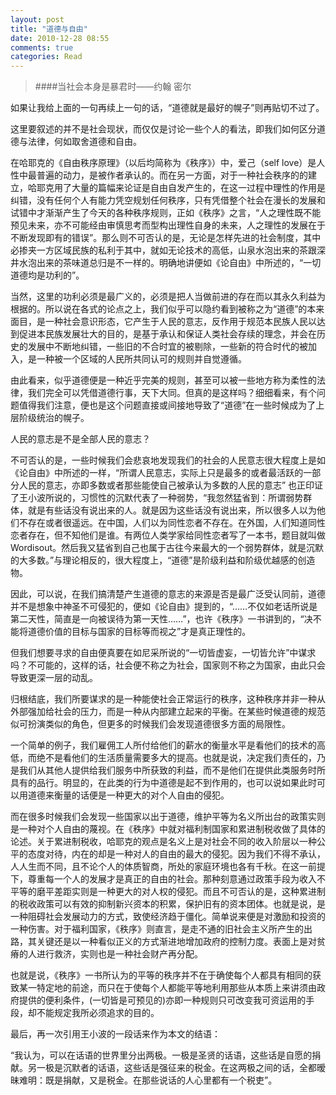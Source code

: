 ```yaml
---
layout: post
title: "道德与自由"
date: 2010-12-28 08:55
comments: true
categories: Read
---
```

>####当社会本身是暴君时——约翰 密尔

如果让我给上面的一句再续上一句的话，“道德就是最好的幌子”则再贴切不过了。

这里要叙述的并不是社会现状，而仅仅是讨论一些个人的看法，即我们如何区分道德与法律，何如取舍道德和自由。

在哈耶克的《自由秩序原理》（以后均简称为《秩序》）中，爱己（self love）是人性中最普遍的动力，是被作者承认的。而在另一方面，对于一种社会秩序的的建立，哈耶克用了大量的篇幅来论证是自由自发产生的，在这一过程中理性的作用是纠错，没有任何个人有能力凭空规划任何秩序，只有凭借整个社会在漫长的发展和试错中才渐渐产生了今天的各种秩序规则，正如《秩序》之言，“人之理性既不能预见未来，亦不可能经由审慎思考而型构出理性自身的未来，人之理性的发展在于不断发现即有的错误”。那么则不可否认的是，无论是怎样先进的社会制度，其中必掺夹一方区域民族的私利于其中，就如无论技术的高低，山泉水泡出来的茶跟深井水泡出来的茶味道总归是不一样的。明确地讲便如《论自由》中所述的，“一切道德均是功利的”。

<!--more-->

当然，这里的功利必须是最广义的，必须是把人当做前进的存在而以其永久利益为根据的。所以说在各式的论点之上，我们似乎可以隐约看到被称之为“道德”的本来面目，是一种社会意识形态，它产生于人民的意志，反作用于规范本民族人民以达到促进本民族发展壮大的目的，是基于承认和保证人类社会存续的理念，并会在历史的发展中不断地纠错，一些旧的不合时宜的被剔除，一些新的符合时代的被加入，是一种被一个区域的人民所共同认可的规则并自觉遵循。

由此看来，似乎道德便是一种近乎完美的规则，甚至可以被一些地方称为柔性的法律，我们完全可以凭借道德行事，天下大同。但真的是这样吗？细细看来，有个问题值得我们注意，便也是这个问题直接或间接地导致了“道德”在一些时候成为了上层阶级统治的幌子。

人民的意志是不是全部人民的意志？

不可否认的是，一些时候我们会悲哀地发现我们的社会的人民意志很大程度上是如《论自由》中所述的一样，“所谓人民意志，实际上只是最多的或者最活跃的一部分人民的意志，亦即多数或者那些能使自己被承认为多数的人民的意志” 也正印证了王小波所说的，习惯性的沉默代表了一种弱势，“我忽然猛省到：所谓弱势群体，就是有些话没有说出来的人。就是因为这些话没有说出来，所以很多人以为他们不存在或者很遥远。在中国，人们以为同性恋者不存在。在外国，人们知道同性恋者存在，但不知他们是谁。有两位人类学家给同性恋者写了一本书，题目就叫做Wordisout。然后我又猛省到自己也属于古往今来最大的一个弱势群体，就是沉默的大多数。”与理论相反的，很大程度上，“道德”是阶级利益和阶级优越感的创造物。

因此，可以说，在我们搞清楚产生道德的意志的来源是否是最广泛受认同前，道德并不是想象中神圣不可侵犯的，便如《论自由》提到的，“……不仅如老话所说是第二天性，简直是一向被误待为第一天性……”，也许《秩序》一书讲到的，“决不能将道德价值的目标与国家的目标等而视之”才是真正理性的。

但我们想要寻求的自由便真要在如尼采所说的“一切皆虚妄，一切皆允许”中谋求吗？不可能的，这样的话，社会便不称之为社会，国家则不称之为国家，由此只会导致更深一层的动乱。

归根结底，我们所要谋求的是一种能使社会正常运行的秩序，这种秩序并非一种从外部强加给社会的压力，而是一种从内部建立起来的平衡。在某些时候道德的规范似可扮演类似的角色，但更多的时候我们会发现道德很多方面的局限性。

一个简单的例子，我们雇佣工人所付给他们的薪水的衡量水平是看他们的技术的高低，而绝不是看他们的生活质量需要多大的提高。也就是说，决定我们责任的，乃是我们从其他人提供给我们服务中所获致的利益，而不是他们在提供此类服务时所具有的品行。明显的，在此类的行为中道德是起不到作用的，也可以说如果此时可以用道德来衡量的话便是一种更大的对个人自由的侵犯。

而在很多时候我们会发现一些国家以出于道德，维护平等为名义所出台的政策实则是一种对个人自由的蔑视。在《秩序》中就对福利制国家和累进制税收做了具体的论述。关于累进制税收，哈耶克的观点是名义上是对社会不同的收入阶层以一种公平的态度对待，内在的却是一种对人的自由的最大的侵犯。因为我们不得不承认，人人生而不同，且不论个人的体质智商，所处的家庭环境也各有千秋。在这一前提下，尊重每一个人的发展才是真正的自由的社会。那种刻意通过政策手段为收入不平等的磨平差距实则是一种更大的对人权的侵犯。而且不可否认的是，这种累进制的税收政策可以有效的抑制新兴资本的积累，保护旧有的资本团体。也就是说，是一种阻碍社会发展动力的方式，致使经济趋于僵化。简单说来便是对激励和投资的一种伤害。对于福利国家，《秩序》则直言，是走不通的旧社会主义所产生的出路，其关键还是以一种看似正义的方式渐进地增加政府的控制力度。表面上是对贫瘠的人进行救济，实则也是一种社会财产再分配。

也就是说，《秩序》一书所认为的平等的秩序并不在于确使每个人都具有相同的获致某一特定地的前途，而只在于使每个人都能平等地利用那些从本质上来讲须由政府提供的便利条件，(一切皆是可预见的)亦即一种规则只可改变我可资运用的手段，却不能规定我所必须追求的目的。

最后，再一次引用王小波的一段话来作为本文的结语：

“我认为，可以在话语的世界里分出两极。一极是圣贤的话语，这些话是自愿的捐献。另一极是沉默者的话语，这些话是强征来的税金。在这两极之间的话，全都暧昧难明：既是捐献，又是税金。在那些说话的人心里都有一个税吏”。
